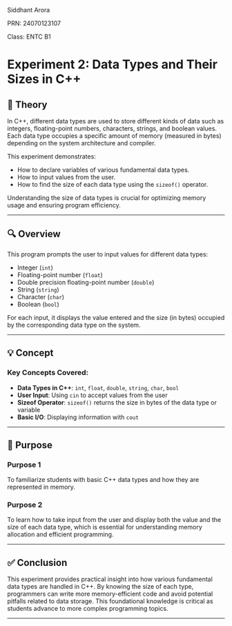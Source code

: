 Siddhant Arora

PRN: 24070123107 

Class: ENTC B1

# Experiment 2: Data Types and Their Sizes in C++

## 📘 Theory

In C++, different data types are used to store different kinds of data such as integers, floating-point numbers, characters, strings, and boolean values. Each data type occupies a specific amount of memory (measured in bytes) depending on the system architecture and compiler.

This experiment demonstrates:
- How to declare variables of various fundamental data types.
- How to input values from the user.
- How to find the size of each data type using the `sizeof()` operator.

Understanding the size of data types is crucial for optimizing memory usage and ensuring program efficiency.

---

## 🔍 Overview

This program prompts the user to input values for different data types:

- Integer (`int`)
- Floating-point number (`float`)
- Double precision floating-point number (`double`)
- String (`string`)
- Character (`char`)
- Boolean (`bool`)

For each input, it displays the value entered and the size (in bytes) occupied by the corresponding data type on the system.

---

## 💡 Concept

### Key Concepts Covered:

- **Data Types in C++**: `int`, `float`, `double`, `string`, `char`, `bool`
- **User Input**: Using `cin` to accept values from the user
- **Sizeof Operator**: `sizeof()` returns the size in bytes of the data type or variable
- **Basic I/O**: Displaying information with `cout`

---

## 🎯 Purpose

### Purpose 1  
To familiarize students with basic C++ data types and how they are represented in memory.

### Purpose 2  
To learn how to take input from the user and display both the value and the size of each data type, which is essential for understanding memory allocation and efficient programming.

---

## ✅ Conclusion

This experiment provides practical insight into how various fundamental data types are handled in C++. By knowing the size of each type, programmers can write more memory-efficient code and avoid potential pitfalls related to data storage. This foundational knowledge is critical as students advance to more complex programming topics.

---


